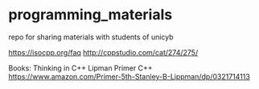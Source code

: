 # programming_materials
repo for sharing materials with students of unicyb

https://isocpp.org/faq
http://cppstudio.com/cat/274/275/

Books:
Thinking in C++
Lipman Primer C++ https://www.amazon.com/Primer-5th-Stanley-B-Lippman/dp/0321714113
